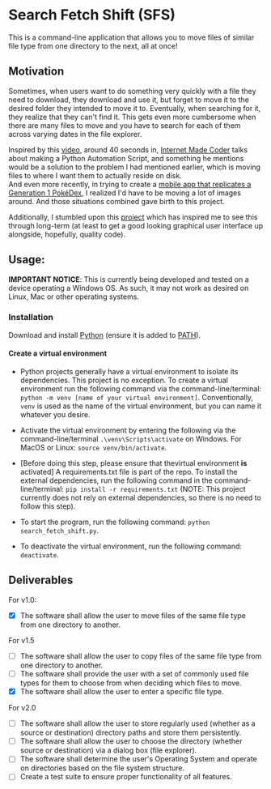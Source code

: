# Search Fetch Shift (SFS)
This is a command-line application that allows you to move files of similar file type from one directory to the next, all at once!

## Motivation

Sometimes, when users want to do something very quickly with a file they need to download, they download and use it, but forget to move it to the desired folder they intended to move it to. Eventually, when searching for it, they realize that they can't find it. This gets even more cumbersome when there are many files to move and you have to search for each of them across varying dates in the file explorer.

Inspired by this [video](https://www.youtube.com/watch?v=vGxR98gI930), around 40 seconds in, [Internet Made Coder](https://www.youtube.com/@InternetMadeCoder) talks about making a Python Automation Script, and something he mentions would be a solution to the problem I had mentioned earlier, which is moving files to where I want them to actually reside on disk.   
And even more recently, in trying to create a [mobile app that replicates a Generation 1 PokéDex](https://github.com/AS-Coope/Gen1Dex), I realized I'd have to be moving a lot of images around. And those situations combined gave birth to this project.

Additionally, I stumbled upon this [project](https://github.com/brentvollebregt/auto-py-to-exe) which has inspired me to see this through long-term (at least to get a good looking graphical user interface up alongside, hopefully, quality code).

## Usage:
**IMPORTANT NOTICE**: This is currently being developed and tested on a device operating a Windows OS. As such, it may not work as desired on Linux, Mac or other operating systems.

### Installation
Download and install [Python](https://www.python.org/downloads/) (ensure it is added to [PATH](https://www.geeksforgeeks.org/how-to-add-python-to-windows-path/)).


#### Create a virtual environment
- Python projects generally have a virtual environment to isolate its dependencies. This project is no exception. To create a virtual environment run the following command via the command-line/terminal: `python -m venv [name of your virtual environment]`. Conventionally, `venv` is used as the name of the virtual environment, but you can name it whatever you desire.

- Activate the virtual environment by entering the following via the command-line/terminal `.\venv\Scripts\activate` on Windows. For MacOS or Linux: `source venv/bin/activate`.

- [Before doing this step, please ensure that thevirtual environment **is** activated] A requirements.txt file is part of the repo. To install the external dependencies, run the following command in the command-line/terminal: `pip install -r requirements.txt` (NOTE: This project currently does not rely on external dependencies, so there is no need to follow this step).

- To start the program, run the following command: `python search_fetch_shift.py`.

- To deactivate the virtual environment, run the following command: `deactivate`.

## Deliverables
For v1.0:
- [X] The software shall allow the user to move files of the same file type from one directory to another.

For v1.5
- [ ] The software shall allow the user to copy files of the same file type from one directory to another.
- [ ] The software shall provide the user with a set of commonly used file types for them to choose from when
deciding which files to move.
- [X] The software shall allow the user to enter a specific file type.

For v2.0
- [ ] The software shall allow the user to store regularly used (whether as a source or destination) directory paths and store them persistently.
- [ ] The software shall allow the user to choose the directory (whether source or destination) via a dialog box 
(file explorer).
- [ ] The software shall determine the user's Operating System and operate on directories based on the file system structure.
- [ ] Create a test suite to ensure proper functionality of all features.